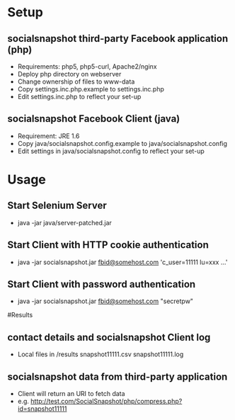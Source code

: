 # Setup

## socialsnapshot third-party Facebook application (php)
* Requirements: php5, php5-curl, Apache2/nginx
* Deploy php directory on webserver
* Change ownership of files to www-data
* Copy settings.inc.php.example to settings.inc.php
* Edit settings.inc.php to reflect your set-up

## socialsnapshot Facebook Client (java)
* Requirement: JRE 1.6
* Copy java/socialsnapshot.config.example to java/socialsnapshot.config
* Edit settings in java/socialsnapshot.config to reflect your set-up

# Usage
## Start Selenium Server
* java -jar java/server-patched.jar 

## Start Client with HTTP cookie authentication
* java -jar socialsnapshot.jar fbid@somehost.com 'c_user=11111 lu=xxx ...'

## Start Client with password authentication
* java -jar socialsnapshot.jar fbid@somehost.com "secretpw"

#Results
## contact details and socialsnapshot Client log
* Local files in /results snapshot11111.csv snapshot11111.log
## socialsnapshot data from third-party application
* Client will return an URI to fetch data
* e.g. http://test.com/SocialSnapshot/php/compress.php?id=snapshot11111
